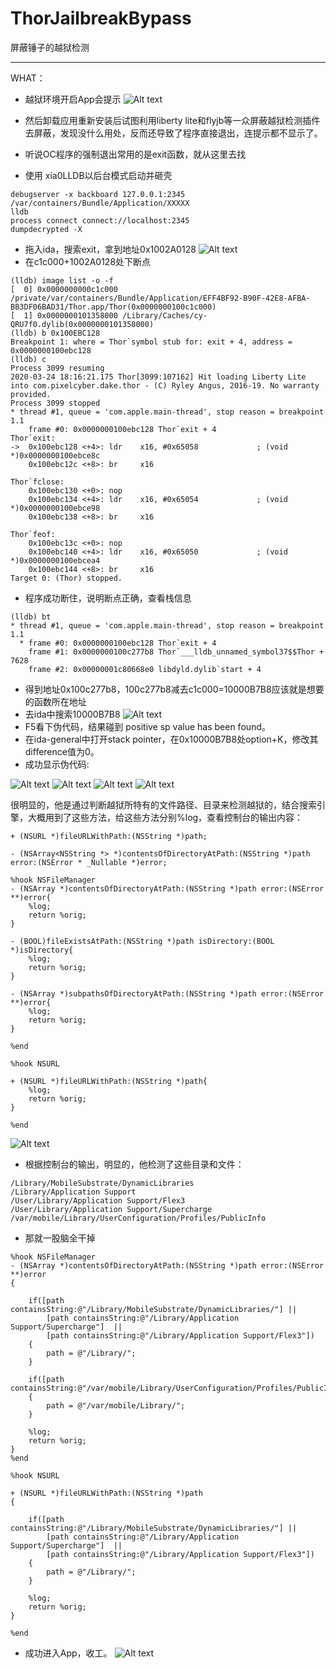 # ThorJailbreakBypass
屏蔽锤子的越狱检测

---
WHAT：
* 越狱环境开启App会提示
![Alt text](https://github.com/wstclzy2010/ThorJailbreakBypass/blob/master/img/1.png)
* 然后卸载应用重新安装后试图利用liberty lite和flyjb等一众屏蔽越狱检测插件去屏蔽，发现没什么用处，反而还导致了程序直接退出，连提示都不显示了。
* 听说OC程序的强制退出常用的是exit函数，就从这里去找

* 使用 xia0LLDB以后台模式启动并砸壳
```
debugserver -x backboard 127.0.0.1:2345 /var/containers/Bundle/Application/XXXXX
lldb
process connect connect://localhost:2345
dumpdecrypted -X
```
* 拖入ida，搜索exit，拿到地址0x1002A0128
![Alt text](https://github.com/wstclzy2010/ThorJailbreakBypass/blob/master/img/2.png)
* 在c1c000+1002A0128处下断点
```
(lldb) image list -o -f
[  0] 0x0000000000c1c000 /private/var/containers/Bundle/Application/EFF4BF92-B90F-42E8-AFBA-BB3DF06BAD31/Thor.app/Thor(0x0000000100c1c000)
[  1] 0x0000000101358000 /Library/Caches/cy-QRU7f0.dylib(0x0000000101358000)
(lldb) b 0x100EBC128
Breakpoint 1: where = Thor`symbol stub for: exit + 4, address = 0x0000000100ebc128
(lldb) c
Process 3099 resuming
2020-03-24 18:16:21.175 Thor[3099:107162] Hit loading Liberty Lite into com.pixelcyber.dake.thor - (C) Ryley Angus, 2016-19. No warranty provided.
Process 3099 stopped
* thread #1, queue = 'com.apple.main-thread', stop reason = breakpoint 1.1
    frame #0: 0x0000000100ebc128 Thor`exit + 4
Thor`exit:
->  0x100ebc128 <+4>: ldr    x16, #0x65058             ; (void *)0x0000000100ebce8c
    0x100ebc12c <+8>: br     x16

Thor`fclose:
    0x100ebc130 <+0>: nop    
    0x100ebc134 <+4>: ldr    x16, #0x65054             ; (void *)0x0000000100ebce98
    0x100ebc138 <+8>: br     x16

Thor`feof:
    0x100ebc13c <+0>: nop    
    0x100ebc140 <+4>: ldr    x16, #0x65050             ; (void *)0x0000000100ebcea4
    0x100ebc144 <+8>: br     x16
Target 0: (Thor) stopped.
```
* 程序成功断住，说明断点正确，查看栈信息
```
(lldb) bt
* thread #1, queue = 'com.apple.main-thread', stop reason = breakpoint 1.1
  * frame #0: 0x0000000100ebc128 Thor`exit + 4
    frame #1: 0x0000000100c277b8 Thor`___lldb_unnamed_symbol37$$Thor + 7628
    frame #2: 0x00000001c80668e0 libdyld.dylib`start + 4
```
* 得到地址0x100c277b8，100c277b8减去c1c000=10000B7B8应该就是想要的函数所在地址
* 去ida中搜索10000B7B8
![Alt text](https://github.com/wstclzy2010/ThorJailbreakBypass/blob/master/img/3.png)
* F5看下伪代码，结果碰到 positive sp value has been found。
* 在ida-general中打开stack pointer，在0x10000B7B8处option+K，修改其difference值为0。
* 成功显示伪代码:

![Alt text](https://github.com/wstclzy2010/ThorJailbreakBypass/blob/master/img/4.png)
![Alt text](https://github.com/wstclzy2010/ThorJailbreakBypass/blob/master/img/5.png)
![Alt text](https://github.com/wstclzy2010/ThorJailbreakBypass/blob/master/img/6.png)
![Alt text](https://github.com/wstclzy2010/ThorJailbreakBypass/blob/master/img/7.png)

很明显的，他是通过判断越狱所特有的文件路径、目录来检测越狱的，结合搜索引擎，大概用到了这些方法，给这些方法分别%log，查看控制台的输出内容：
```
+ (NSURL *)fileURLWithPath:(NSString *)path;

- (NSArray<NSString *> *)contentsOfDirectoryAtPath:(NSString *)path error:(NSError * _Nullable *)error;
```
```
%hook NSFileManager
- (NSArray *)contentsOfDirectoryAtPath:(NSString *)path error:(NSError **)error{
    %log;
    return %orig;
}

- (BOOL)fileExistsAtPath:(NSString *)path isDirectory:(BOOL *)isDirectory{
    %log;
    return %orig;
}

- (NSArray *)subpathsOfDirectoryAtPath:(NSString *)path error:(NSError **)error{
    %log;
    return %orig;
}

%end

%hook NSURL

+ (NSURL *)fileURLWithPath:(NSString *)path{
    %log;
    return %orig;
}

%end
```
![Alt text](https://github.com/wstclzy2010/ThorJailbreakBypass/blob/master/img/8.png)

* 根据控制台的输出，明显的，他检测了这些目录和文件：

```
/Library/MobileSubstrate/DynamicLibraries
/Library/Application Support 
/User/Library/Application Support/Flex3
/User/Library/Application Support/Supercharge
/var/mobile/Library/UserConfiguration/Profiles/PublicInfo
```

* 那就一股脑全干掉
```
%hook NSFileManager
- (NSArray *)contentsOfDirectoryAtPath:(NSString *)path error:(NSError **)error
{
    
    if([path containsString:@"/Library/MobileSubstrate/DynamicLibraries/"] ||
        [path containsString:@"/Library/Application Support/Supercharge"]  ||
        [path containsString:@"/Library/Application Support/Flex3"])
    {
        path = @"/Library/";
    }

    if([path containsString:@"/var/mobile/Library/UserConfiguration/Profiles/PublicInfo/Flex3Patches.plist"])
    {
        path = @"/var/mobile/Library/";
    }

    %log;
    return %orig;
}
%end

%hook NSURL

+ (NSURL *)fileURLWithPath:(NSString *)path
{

    if([path containsString:@"/Library/MobileSubstrate/DynamicLibraries/"] ||
        [path containsString:@"/Library/Application Support/Supercharge"]  ||
        [path containsString:@"/Library/Application Support/Flex3"])
    {
        path = @"/Library/";
    }

    %log;
    return %orig;
}

%end
```
* 成功进入App，收工。
![Alt text](https://github.com/wstclzy2010/ThorJailbreakBypass/blob/master/img/9.PNG)
